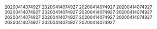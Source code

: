 20200414074927
20200414074927
20200414074927
20200414074927
20200414074927
20200414074927
20200414074927
20200414074927
20200414074927
20200414074927
20200414074927
20200414074927
20200414074927
20200414074927
20200414074927
